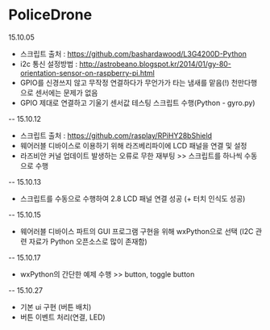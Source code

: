 # PoliceDrone

15.10.05
  - 스크립트 출처 : https://github.com/bashardawood/L3G4200D-Python
  - i2c 통신 설정방법 : http://astrobeano.blogspot.kr/2014/01/gy-80-orientation-sensor-on-raspberry-pi.html
  - GPIO를 신경쓰지 않고 무작정 연결하다가 무언가가 타는 냄새를 맡음(!) 천만다행으로 센서에는 문제가 없음
  - GPIO 제대로 연결하고 기울기 센서값 테스팅 스크립트 수행(Python - gyro.py)

--
15.10.12
  - 스크립트 출처 : https://github.com/rasplay/RPiHY28bShield
  - 웨어러블 디바이스로 이용하기 위해 라즈베리파이에 LCD 패널을 연결 및 설정
  - 라즈비안 커널 업데이트 발생하는 오류로 무한 재부팅 >> 스크립트를 하나씩 수동으로 수행

--
15.10.13
  - 스크립트를 수동으로 수행하여 2.8 LCD 패널 연결 성공 (+ 터치 인식도 성공)

--
15.10.15 
  - 웨어러블 디바이스 파트의 GUI 프로그램 구현을 위해 wxPython으로 선택 (I2C 관련 자료가 Python 오픈소스로 많이 존재함)

--
15.10.17
  - wxPython의 간단한 예제 수행 >> button, toggle button

--
15.10.27
  - 기본 ui 구현 (버튼 배치)
  - 버튼 이벤트 처리(연결, LED)
